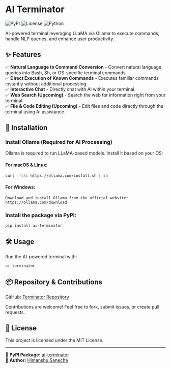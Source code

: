 # AI Terminator

![PyPI](https://img.shields.io/pypi/v/ai-terminator) ![License](https://img.shields.io/github/license/himanshusanecha/terminator) ![Python](https://img.shields.io/pypi/pyversions/ai-terminator)

AI-powered terminal leveraging LLaMA via Ollama to execute commands, handle NLP queries, and enhance user productivity.

## ✨ Features
✅ **Natural Language to Command Conversion** - Convert natural language queries into Bash, Sh, or OS-specific terminal commands.  
✅ **Direct Execution of Known Commands** - Executes familiar commands instantly without additional processing.  
✅ **Interactive Chat** - Directly chat with AI within your terminal.  
✅ **Web Search (Upcoming)** - Search the web for information right from your terminal.  
✅ **File & Code Editing (Upcoming)** - Edit files and code directly through the terminal using AI assistance.  

## 🚀 Installation

### Install Ollama (Required for AI Processing)  
Ollama is required to run LLaMA-based models. Install it based on your OS:  

#### **For macOS & Linux:**  
```sh
curl -fsSL https://ollama.com/install.sh | sh
```

#### **For Windows:**
```
Download and install Ollama from the official website: https://ollama.com/download
```

### **Install the package via PyPI:**

```
pip install ai-terminator
```

## 🛠️ Usage
Run the AI-powered terminal with:

```
ai-terminator
```

## 📦 Repository & Contributions
GitHub: [Terminator Repository](https://github.com/himanshusanecha/terminator)

Contributions are welcome! Feel free to fork, submit issues, or create pull requests.

## 📜 License
This project is licensed under the MIT License.

---

🔗 **PyPI Package:** [ai-terminator](https://pypi.org/project/ai-terminator/)  
📌 **Author:** [Himanshu Sanecha](https://github.com/himanshusanecha)
